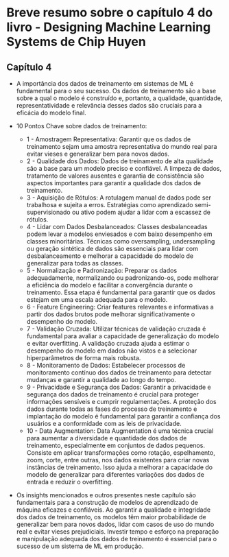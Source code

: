 # Breve resumo sobre o capítulo 4 do livro - Designing Machine Learning Systems de Chip Huyen

## Capítulo 4

- A importância dos dados de treinamento em sistemas de ML é fundamental para o seu sucesso. Os dados de treinamento são a base sobre a qual o modelo é construído e, portanto, a qualidade, quantidade, representatividade e relevância desses dados são cruciais para a eficácia do modelo final.
  
- 10 Pontos Chave sobre dados de treinamento:
  - 1 - Amostragem Representativa: Garantir que os dados de treinamento sejam uma amostra representativa do mundo real para evitar vieses e generalizar bem para novos dados.
  - 2 - Qualidade dos Dados: Dados de treinamento de alta qualidade são a base para um modelo preciso e confiável. A limpeza de dados, tratamento de valores ausentes e garantia de consistência são aspectos importantes para garantir a qualidade dos dados de treinamento.
  - 3 - Aquisição de Rótulos: A rotulagem manual de dados pode ser trabalhosa e sujeita a erros. Estratégias como aprendizado semi-supervisionado ou ativo podem ajudar a lidar com a escassez de rótulos.
  - 4 - Lidar com Dados Desbalanceados: Classes desbalanceadas podem levar a modelos enviesados e com baixo desempenho em classes minoritárias. Técnicas como oversampling, undersampling ou geração sintética de dados são essenciais para lidar com desbalanceamento e melhorar a capacidade do modelo de generalizar para todas as classes.
  - 5 - Normalização e Padronização: Preparar os dados adequadamente, normalizando ou padronizando-os, pode melhorar a eficiência do modelo e facilitar a convergência durante o treinamento. Essa etapa é fundamental para garantir que os dados estejam em uma escala adequada para o modelo.
  - 6 - Feature Engineering: Criar features relevantes e informativas a partir dos dados brutos pode melhorar significativamente o desempenho do modelo.
  - 7 - Validação Cruzada: Utilizar técnicas de validação cruzada é fundamental para avaliar a capacidade de generalização do modelo e evitar overfitting. A validação cruzada ajuda a estimar o desempenho do modelo em dados não vistos e a selecionar hiperparâmetros de forma mais robusta.
  - 8 - Monitoramento de Dados: Estabelecer processos de monitoramento contínuo dos dados de treinamento para detectar mudanças e garantir a qualidade ao longo do tempo.
  - 9 - Privacidade e Segurança dos Dados: Garantir a privacidade e segurança dos dados de treinamento é crucial para proteger informações sensíveis e cumprir regulamentações. A proteção dos dados durante todas as fases do processo de treinamento e implantação do modelo é fundamental para garantir a confiança dos usuários e a conformidade com as leis de privacidade.
  - 10 - Data Augmentation: Data Augmentation é uma técnica crucial para aumentar a diversidade e quantidade dos dados de treinamento, especialmente em conjuntos de dados pequenos. Consiste em aplicar transformações como rotação, espelhamento, zoom, corte, entre outras, nos dados existentes para criar novas instâncias de treinamento. Isso ajuda a melhorar a capacidade do modelo de generalizar para diferentes variações dos dados de entrada e reduzir o overfitting.
    
- Os insights mencionados e outros presentes neste capítulo são fundamentais para a construção de modelos de aprendizado de máquina eficazes e confiáveis. Ao garantir a qualidade e integridade dos dados de treinamento, os modelos têm maior probabilidade de generalizar bem para novos dados, lidar com casos de uso do mundo real e evitar vieses prejudiciais. Investir tempo e esforço na preparação e manipulação adequada dos dados de treinamento é essencial para o sucesso de um sistema de ML em produção. 










       
      
    
